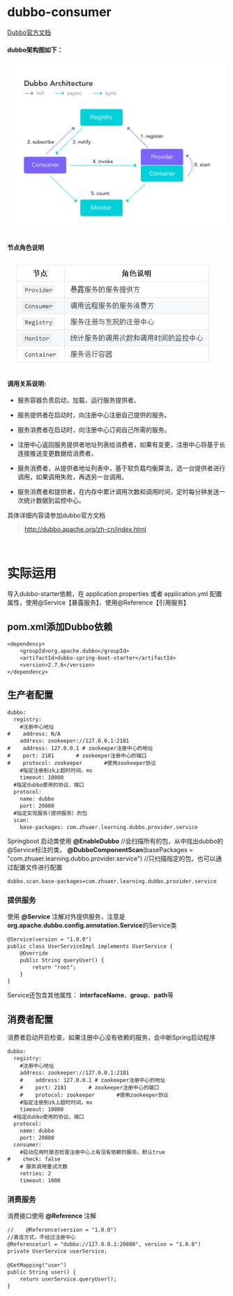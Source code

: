# dubbo-consumer

[Dubbo官方文档](http://dubbo.apache.org/zh-cn/docs/user/quick-start.html "Dubbo官方文档")

#### dubbo架构图如下：

![dubbo架构图](../file/dubbo/architecture.png "dubbo架构图")

#### 节点角色说明

![节点角色说明](../file/dubbo/5c2ee5c0-a4ea-11e8-a2aa-0bd41466d20f.png "节点角色说明")

#### 调用关系说明:
- 服务容器负责启动，加载，运行服务提供者。

- 服务提供者在启动时，向注册中心注册自己提供的服务。

- 服务消费者在启动时，向注册中心订阅自己所需的服务。

- 注册中心返回服务提供者地址列表给消费者，如果有变更，注册中心将基于长连接推送变更数据给消费者。

- 服务消费者，从提供者地址列表中，基于软负载均衡算法，选一台提供者进行调用，如果调用失败，再选另一台调用。

- 服务消费者和提供者，在内存中累计调用次数和调用时间，定时每分钟发送一次统计数据到监控中心。

具体详细内容请参加dubbo官方文档
> http://dubbo.apache.org/zh-cn/index.html

<br/>

# 实际运用

导入dubbo-starter依赖，在 application.properties 或者 application.yml 配置属性，使用@Service【暴露服务】、使用@Reference【引用服务】

## pom.xml添加Dubbo依赖
    <dependency>
    	<groupId>org.apache.dubbo</groupId>
    	<artifactId>dubbo-spring-boot-starter</artifactId>
    	<version>2.7.6</version>
    </dependency>

## 生产者配置
    dubbo:
      registry:
        #注册中心地址
    #    address: N/A
        address: zookeeper://127.0.0.1:2181
    #    address: 127.0.0.1 # zookeeper注册中心的地址
    #    port: 2181       # zookeeper注册中心的端口
    #    protocol: zookeeper       #使用zookeeper协议
        #指定注册到zk上超时时间，ms
        timeout: 10000
      #指定dubbo使用的协议、端口
      protocol:
        name: dubbo
        port: 20880
      #指定实现服务(提供服务）的包
      scan:
        base-packages: com.zhuaer.learning.dubbo.provider.service

Springboot 启动类使用 **@EnableDubbo**  //会扫描所有的包，从中找出dubbo的@Service标注的类，
**@DubboComponentScan**(basePackages = "com.zhuaer.learning.dubbo.provider.service")  //只扫描指定的包，也可以通过配置文件进行配置

    dubbo.scan.base-packages=com.zhuaer.learning.dubbo.provider.service


### 提供服务
使用 **@Service** 注解对外提供服务，注意是**org.apache.dubbo.config.annotation.Service**的Service类

    @Service(version = "1.0.0")
    public class UserServiceImpl implements UserService {
        @Override
        public String queryUser() {
            return "root";
        }
    }

Service还包含其他属性： **interfaceName**、**group**、**path**等

## 消费者配置

消费者启动开启检查，如果注册中心没有依赖的服务，会中断Spring启动程序

    dubbo:
      registry:
        #注册中心地址
        address: zookeeper://127.0.0.1:2181
        #    address: 127.0.0.1 # zookeeper注册中心的地址
        #    port: 2181       # zookeeper注册中心的端口
        #    protocol: zookeeper       #使用zookeeper协议
        #指定注册到zk上超时时间，ms
        timeout: 10000
      #指定dubbo使用的协议、端口
      protocol:
        name: dubbo
        port: 20880
      consumer:
        #启动应用时是否检查注册中心上有没有依赖的服务，默认true
    #    check: false
        # 服务调用重试次数
        retries: 2
        timeout: 1000

### 消费服务

消费接口使用 **@Reference** 注解

    //    @Reference(version = "1.0.0")
    //直连方式，不经过注册中心
    @Reference(url = "dubbo://127.0.0.1:20880", version = "1.0.0")
    private UserService userService;
    
    @GetMapping("user")
    public String user() {
    	return userService.queryUser();
    }
